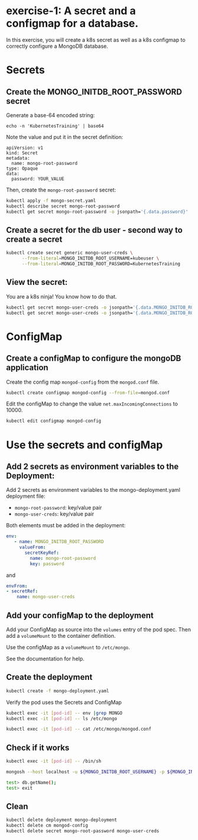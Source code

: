# exercise-1: A secret and a configmap for a database.

In this exercise, you will create a k8s secret as well as a k8s configmap to correctly configure a MongoDB database.

# Secrets

## Create the MONGO_INITDB_ROOT_PASSWORD secret

Generate a base-64 encoded string:
```
echo -n 'KubernetesTraining' | base64
```

Note the value and put it in the secret definition:
```
apiVersion: v1
kind: Secret
metadata:
  name: mongo-root-password 
type: Opaque
data:
  password: YOUR_VALUE
```

Then, create the `mongo-root-password` secret:

```sh
kubectl apply -f mongo-secret.yaml
kubectl describe secret mongo-root-password
kubectl get secret mongo-root-password -o jsonpath='{.data.password}' | base64 -d
```

## Create a secret for the db user - second way to create a secret

```sh
kubectl create secret generic mongo-user-creds \
      --from-literal=MONGO_INITDB_ROOT_USERNAME=kubeuser \
      --from-literal=MONGO_INITDB_ROOT_PASSWORD=KubernetesTraining
```

## View the secret:

You are a k8s ninja!
You know how to do that.

```sh
kubectl get secret mongo-user-creds -o jsonpath='{.data.MONGO_INITDB_ROOT_PASSWORD}' | base64 -d
kubectl get secret mongo-user-creds -o jsonpath='{.data.MONGO_INITDB_ROOT_USERNAME}' | base64 -d
```

# ConfigMap

## Create a configMap to configure the mongoDB application

Create the config map `mongod-config` from the `mongod.conf` file.
```sh
kubectl create configmap mongod-config --from-file=mongod.conf
```

Edit the configMap to change the value `net.maxIncomingConnections` to 10000.

```sh
kubectl edit configmap mongod-config
```

# Use the secrets and configMap

## Add 2 secrets as environment variables to the Deployment:

Add 2 secrets as environment variables to the <walkthrough-editor-open-file filePath="mongo-deployment.yaml">mongo-deployment.yaml</walkthrough-editor-open-file> deployment file:

* `mongo-root-password`: key/value pair
* `mongo-user-creds`: key/value pair

Both elements must be added in the deployment:

```yaml
env:
   - name: MONGO_INITDB_ROOT_PASSWORD
     valueFrom:
       secretKeyRef:
         name: mongo-root-password
         key: password
```

and

```yaml
envFrom:
- secretRef:
    name: mongo-user-creds
```

## Add your configMap to the deployment

Add your ConfigMap as source into the `volumes` entry of the pod spec. Then add a `volumeMount` to the container definition.

Use the configMap as a `volumeMount` to `/etc/mongo`.

See the documentation for help.

## Create the deployment

```sh
kubectl create -f mongo-deployment.yaml
```

Verify the pod uses the Secrets and ConfigMap

```sh
kubectl exec -it [pod-id] -- env |grep MONGO
kubectl exec -it [pod-id] -- ls /etc/mongo

kubectl exec -it [pod-id] -- cat /etc/mongo/mongod.conf
```

## Check if it works

```sh
kubectl exec -it [pod-id] -- /bin/sh

mongosh --host localhost -u ${MONGO_INITDB_ROOT_USERNAME} -p ${MONGO_INITDB_ROOT_PASSWORD}

test> db.getName();
test> exit

```

## Clean

```sh
kubectl delete deployment mongo-deployment
kubectl delete cm mongod-config
kubectl delete secret mongo-root-password mongo-user-creds
```




